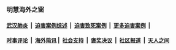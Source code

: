 
### 明慧海外之窗

####  [武汉肺炎](indexes/365.md?t=02061600) &nbsp;|&nbsp;  [迫害案例综述](indexes/328.md?t=02061600) &nbsp;|&nbsp; [迫害致死案例](indexes/277.md?t=02061600)  &nbsp;|&nbsp; [更多迫害案例](indexes/81.md?t=02061600)  &nbsp;|&nbsp; 
####  [时事评论](indexes/251.md?t=02061600) &nbsp;|&nbsp; [海外简讯](indexes/245.md?t=02061600)&nbsp;|&nbsp;  [社会支持](indexes/140.md?t=02061600) &nbsp;|&nbsp; [褒奖决议](indexes/282.md?t=02061600) &nbsp;|&nbsp; [社区报道](indexes/91.md?t=02061600)  &nbsp;|&nbsp; [天人之间](indexes/78.md?t=02061600) 

